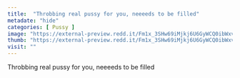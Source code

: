 ```yaml
---
title:  "Throbbing real pussy for you, neeeeds to be filled"
metadate: "hide"
categories: [ Pussy ]
image: "https://external-preview.redd.it/Fm1x_3SHw69iMjkj6U6GyWCQ0ibWxvRNv7UZO4Z08w0.jpg?auto=webp&s=0e4008b67032e4e3762f6e1e9823108eef076281"
thumb: "https://external-preview.redd.it/Fm1x_3SHw69iMjkj6U6GyWCQ0ibWxvRNv7UZO4Z08w0.jpg?width=1080&crop=smart&auto=webp&s=135879f59c4da388f770205e96bf39f5f6b8538d"
visit: ""
---
```

Throbbing real pussy for you, neeeeds to be filled
